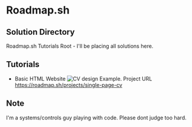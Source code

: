 # Roadmap.sh


## Solution Directory
Roadmap.sh Tutorials Root - I'll be placing all solutions here. 

## Tutorials 
 - Basic HTML Website 
![CV design Example.](https://assets.roadmap.sh/guest/portfolio-design-83lku.png)
Project URL https://roadmap.sh/projects/single-page-cv
 

## Note 
I'm a systems/controls guy playing with code. Please dont judge too hard. 


